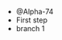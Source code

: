 - @Alpha-74
- First step
- branch 1

<!---
Alpha-74/Alpha-74 is a ✨ special ✨ repository because its `README.md` (this file) appears on your GitHub profile.
You can click the Preview link to take a look at your changes.
--->
